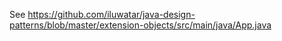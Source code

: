 See https://github.com/iluwatar/java-design-patterns/blob/master/extension-objects/src/main/java/App.java
